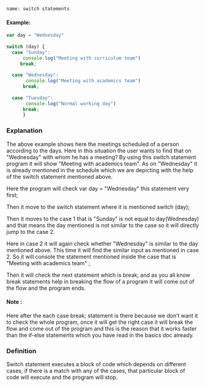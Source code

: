 ```ngMeta
name: switch statements
```
#### Example:
```javascript
var day = "Wednesday"
 
switch (day) {
  case "Sunday":
      console.log("Meeting with curriculum team")
  	 break;
 
  case "Wednesday":
       console.log("Meeting with academics team")
  	  break;
 
  case "Tuesday":
       console.log("Normal working day")
  	  break;
      }

 ```
 ### Explanation
 
The above example shows here the meetings scheduled of a person according to the days. Here in this situation the user wants to find that on "Wednesday" with whom he has a meeting? By using this switch statement program it will show "Meeting with academics team".  As on "Wednesday"  it is already mentioned in the schedule which we are depicting with the help of the switch statement mentioned above.

Here the program will check  var day = "Wednesday" this statement very first;

Then it move to the switch statement where it is mentioned switch (day);

Then it moves to the case 1 that is "Sunday" is not equal to day(Wednesday) and that means the day mentioned is not similar to the case so it will directly jump to the case 2.

Here in case 2 it will again check whether "Wednesday" is similar to the day mentioned above. This time it will find the similar input as mentioned in case 2. So it will console the statement mentioned inside the case that is "Meeting with academics team" ;

Then it will check the next statement which is break; and as you all know break statements help in breaking the flow of a program it will come out of the flow and the program ends.
 

#### Note :

 Here after the each case break; statement is there because we don’t want it to check the whole program, once it will get the right case it will break the flow and come out of the program and this is the reason that it works faster than the if-else statements which you have read in the basics doc already.

### Definition

Switch statement executes a block of code which depends on different cases, if there is a match with any of the cases, that particular block of code will execute and the program will stop.
